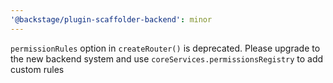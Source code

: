```yaml
---
'@backstage/plugin-scaffolder-backend': minor
---
```


`permissionRules` option in `createRouter()` is deprecated. Please upgrade to the new backend system and use `coreServices.permissionsRegistry` to add custom rules
